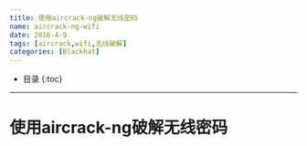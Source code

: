 ```yaml
---
title: 使用aircrack-ng破解无线密码
name: aircrack-ng-wifi
date: 2016-4-9
tags: [aircrack,wifi,无线破解]
categories: [Blackhat]
---
```


* 目录
{:toc}

---

# 使用aircrack-ng破解无线密码